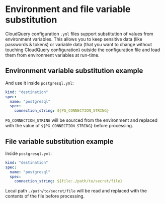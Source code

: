 # Environment and file variable substitution

CloudQuery configuration `.yml` files support substitution of values
from environment variables. This allows you to keep sensitive data (like passwords & tokens) or variable data (that you want to change without touching CloudQuery configuration) outside the configuration file and load them from environment variables at run-time.

## Environment variable substitution example

And use it inside `postgresql.yml`:

```yaml copy
kind: "destination"
spec:
  name: "postgresql"
  spec:
    connection_string: ${PG_CONNECTION_STRING}
```

`PG_CONNECTION_STRING` will be sourced from the environment and replaced with the value of `${PG_CONNECTION_STRING}` before processing.

## File variable substitution example

Inside `postgresql.yml`:

```yaml copy
kind: "destination"
spec:
  name: "postgresql"
  spec:
    connection_string: ${file:./path/to/secret/file}
```

Local path `./path/to/secret/file` will be read and replaced with the contents of the file before processing.